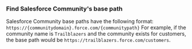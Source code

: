 ### Find Salesforce Community's base path
Salesforce Community base paths have the following format:
`https://{communitydomain}.force.com/{communitypath}`
For example, if the community name is `Trailblazers` and the community exists for customers, the base path would be `https://trailblazers.force.com/customers`.
